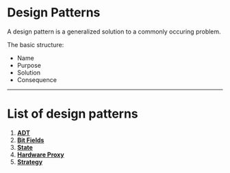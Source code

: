 # Design Patterns

A design pattern is a generalized solution to a commonly occuring problem.

The basic structure:

- Name
- Purpose
- Solution
- Consequence

---

# List of design patterns

1. **[ADT](adt/)**
2. **[Bit Fields](bit_fields/)**
3. **[State](state/)**
4. **[Hardware Proxy](hardware_proxy/)**
5. **[Strategy](strategy/)**
